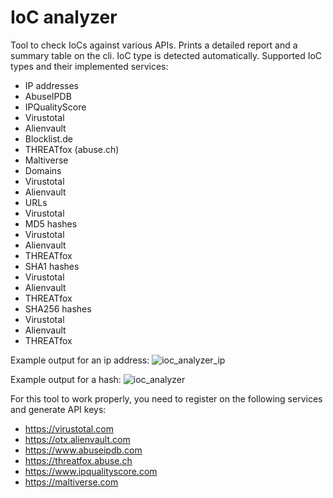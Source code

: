 # IoC analyzer

Tool to check IoCs against various APIs. Prints a detailed report and a summary table on the cli.
IoC type is detected automatically.
Supported IoC types and their implemented services:
- IP addresses
 - AbuseIPDB
 - IPQualityScore
 - Virustotal
 - Alienvault
 - Blocklist.de
 - THREATfox (abuse.ch)
 - Maltiverse
- Domains
 - Virustotal
 - Alienvault
- URLs
 - Virustotal
- MD5 hashes
 - Virustotal
 - Alienvault
 - THREATfox
- SHA1 hashes
 - Virustotal
 - Alienvault
 - THREATfox
- SHA256 hashes
 - Virustotal
 - Alienvault
 - THREATfox

Example output for an ip address:
![ioc_analyzer_ip](https://user-images.githubusercontent.com/44299200/164914835-2a94df99-9754-4866-b1d1-59915b953665.png)

Example output for a hash:
![ioc_analyzer](https://user-images.githubusercontent.com/44299200/164914795-9a7a879e-c38c-4526-9d69-3cae6106ec73.png)



For this tool to work properly, you need to register on the following services and generate API keys:
- https://virustotal.com
- https://otx.alienvault.com
- https://www.abuseipdb.com
- https://threatfox.abuse.ch
- https://www.ipqualityscore.com
- https://maltiverse.com


